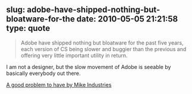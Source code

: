 slug: adobe-have-shipped-nothing-but-bloatware-for-the
date: 2010-05-05 21:21:58
type: quote
---

> Adobe have shipped nothing but bloatware for the past five years, each version of CS being slower and buggier than the previous and offering very little important utility in return.

I am not a designer, but the slow movement of Adobe is seeable by basically everybody out there. 

 [A good problem to have by Mike Industries](http://www.mikeindustries.com/blog/archive/2010/05/a-good-problem-to-have)
